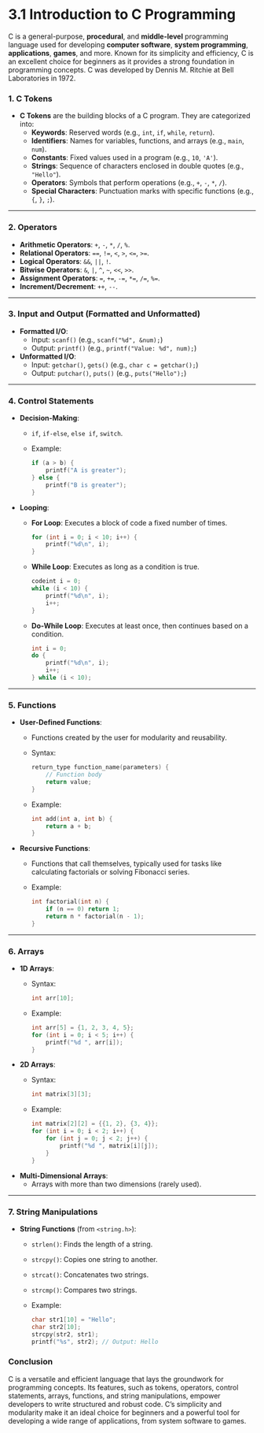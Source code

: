 # 3.1 Introduction to C Programming

C is a general-purpose, **procedural**, and **middle-level** programming language used for developing **computer software**, **system programming**, **applications**, **games**, and more. Known for its simplicity and efficiency, C is an excellent choice for beginners as it provides a strong foundation in programming concepts. C was developed by Dennis M. Ritchie at Bell Laboratories in 1972.

### 1. **C Tokens**

* **C Tokens** are the building blocks of a C program. They are categorized into:
  * **Keywords**: Reserved words (e.g., `int`, `if`, `while`, `return`).
  * **Identifiers**: Names for variables, functions, and arrays (e.g., `main`, `num`).
  * **Constants**: Fixed values used in a program (e.g., `10`, `'A'`).
  * **Strings**: Sequence of characters enclosed in double quotes (e.g., `"Hello"`).
  * **Operators**: Symbols that perform operations (e.g., `+`, `-`, `*`, `/`).
  * **Special Characters**: Punctuation marks with specific functions (e.g., `{`, `}`, `;`).

***

### **2. Operators**

* **Arithmetic Operators**: `+`, `-`, `*`, `/`, `%`.
* **Relational Operators**: `==`, `!=`, `<`, `>`, `<=`, `>=`.
* **Logical Operators**: `&&`, `||`, `!`.
* **Bitwise Operators**: `&`, `|`, `^`, `~`, `<<`, `>>`.
* **Assignment Operators**: `=`, `+=`, `-=`, `*=`, `/=`, `%=`.
* **Increment/Decrement**: `++`, `--`.

***

### **3. Input and Output (Formatted and Unformatted)**

* **Formatted I/O**:
  * Input: `scanf()` (e.g., `scanf("%d", &num);`)
  * Output: `printf()` (e.g., `printf("Value: %d", num);`)
* **Unformatted I/O**:
  * Input: `getchar()`, `gets()` (e.g., `char c = getchar();`)
  * Output: `putchar()`, `puts()` (e.g., `puts("Hello");`)

***

### **4. Control Statements**

* **Decision-Making**:
  * `if`, `if-else`, `else if`, `switch`.
  *   Example:

      ```c
      if (a > b) {
          printf("A is greater");
      } else {
          printf("B is greater");
      }
      ```
* **Looping**:
  *   **For Loop**: Executes a block of code a fixed number of times.

      ```c
      for (int i = 0; i < 10; i++) {
          printf("%d\n", i);
      }
      ```
  *   **While Loop**: Executes as long as a condition is true.

      ```c
      codeint i = 0;
      while (i < 10) {
          printf("%d\n", i);
          i++;
      }
      ```
  *   **Do-While Loop**: Executes at least once, then continues based on a condition.

      ```c
      int i = 0;
      do {
          printf("%d\n", i);
          i++;
      } while (i < 10);
      ```

***

### **5. Functions**

* **User-Defined Functions**:
  * Functions created by the user for modularity and reusability.
  *   Syntax:

      ```c
      return_type function_name(parameters) {
          // Function body
          return value;
      }
      ```
  *   Example:

      ```c
      int add(int a, int b) {
          return a + b;
      }
      ```
* **Recursive Functions**:
  * Functions that call themselves, typically used for tasks like calculating factorials or solving Fibonacci series.
  *   Example:

      ```c
      int factorial(int n) {
          if (n == 0) return 1;
          return n * factorial(n - 1);
      }
      ```

***

### **6. Arrays**

* **1D Arrays**:
  *   Syntax:

      ```c
      int arr[10];
      ```
  *   Example:

      ```c
      int arr[5] = {1, 2, 3, 4, 5};
      for (int i = 0; i < 5; i++) {
          printf("%d ", arr[i]);
      }
      ```
* **2D Arrays**:
  *   Syntax:

      ```c
      int matrix[3][3];
      ```
  *   Example:

      ```c
      int matrix[2][2] = {{1, 2}, {3, 4}};
      for (int i = 0; i < 2; i++) {
          for (int j = 0; j < 2; j++) {
              printf("%d ", matrix[i][j]);
          }
      }
      ```
* **Multi-Dimensional Arrays**:
  * Arrays with more than two dimensions (rarely used).

***

### 7. **String Manipulations**

* **String Functions** (from `<string.h>`):
  * `strlen()`: Finds the length of a string.
  * `strcpy()`: Copies one string to another.
  * `strcat()`: Concatenates two strings.
  * `strcmp()`: Compares two strings.
  *   Example:

      ```c
      char str1[10] = "Hello";
      char str2[10];
      strcpy(str2, str1);
      printf("%s", str2); // Output: Hello
      ```

### Conclusion

C is a versatile and efficient language that lays the groundwork for programming concepts. Its features, such as tokens, operators, control statements, arrays, functions, and string manipulations, empower developers to write structured and robust code. C’s simplicity and modularity make it an ideal choice for beginners and a powerful tool for developing a wide range of applications, from system software to games.
